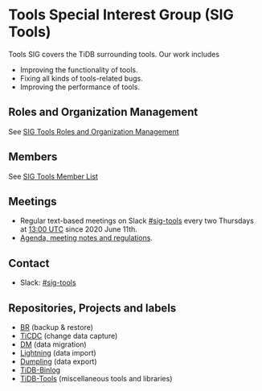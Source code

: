 # Tools Special Interest Group (SIG Tools)

Tools SIG covers the TiDB surrounding tools. Our work includes
* Improving the functionality of tools.
* Fixing all kinds of tools-related bugs.
* Improving the performance of tools.

## Roles and Organization Management

See [SIG Tools Roles and Organization Management](./roles-and-organization-management.md)

## Members

See [SIG Tools Member List](./member-list.md)

## Meetings

* Regular text-based meetings on Slack [#sig-tools] every two Thursdays at [13:00 UTC](http://www.thetimezoneconverter.com/?t=13:00&tz=UTC) since 2020 June 11th.
* [Agenda, meeting notes and regulations](https://docs.google.com/document/d/1iKSi7JpWjODPTKOgc46N3BzuaH8R9XcDhLS0NhpcT9g/edit?usp=sharing).

## Contact

* Slack: [#sig-tools]

## Repositories, Projects and labels

* [BR](https://github.com/pingcap/br) (backup & restore)
* [TiCDC](https://github.com/pingcap/ticdc) (change data capture)
* [DM](https://github.com/pingcap/dm/) (data migration)
* [Lightning](https://github.com/pingcap/tidb-lightning) (data import)
* [Dumpling](https://github.com/pingcap/dumpling) (data export)
* [TiDB-Binlog](https://github.com/pingcap/tidb-binlog)
* [TiDB-Tools](https://github.com/pingcap/tidb-tools) (miscellaneous tools and libraries)

[#sig-tools]: https://slack.tidb.io/invite?team=tidb-community&channel=sig-tools&ref=github_sig
